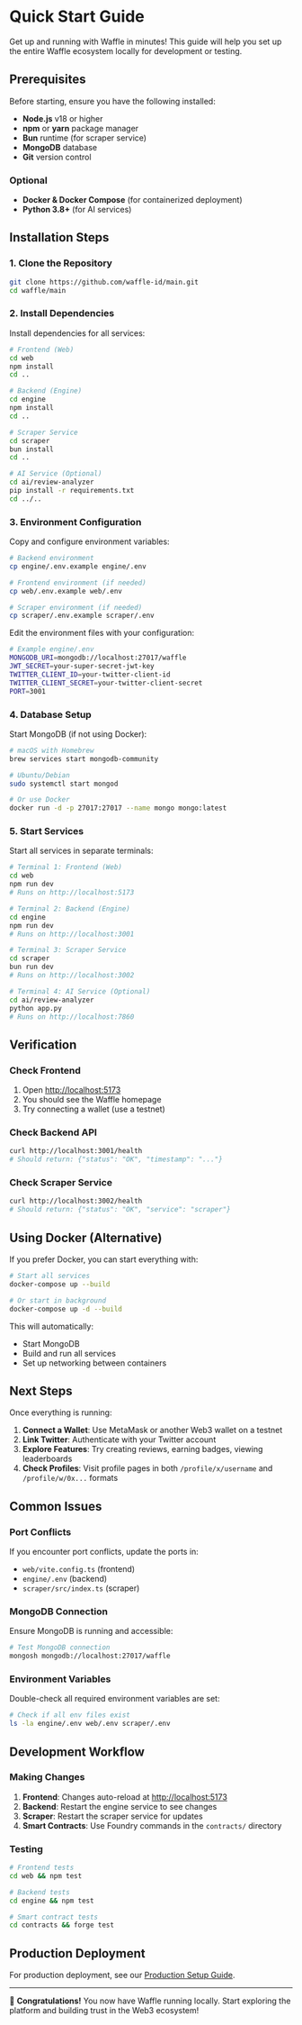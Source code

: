 # Quick Start Guide

Get up and running with Waffle in minutes! This guide will help you set up the entire Waffle ecosystem locally for development or testing.

## Prerequisites

Before starting, ensure you have the following installed:

- **Node.js** v18 or higher
- **npm** or **yarn** package manager
- **Bun** runtime (for scraper service)
- **MongoDB** database
- **Git** version control

### Optional

- **Docker & Docker Compose** (for containerized deployment)
- **Python 3.8+** (for AI services)

## Installation Steps

### 1. Clone the Repository

```bash
git clone https://github.com/waffle-id/main.git
cd waffle/main
```

### 2. Install Dependencies

Install dependencies for all services:

```bash
# Frontend (Web)
cd web
npm install
cd ..

# Backend (Engine)
cd engine
npm install
cd ..

# Scraper Service
cd scraper
bun install
cd ..

# AI Service (Optional)
cd ai/review-analyzer
pip install -r requirements.txt
cd ../..
```

### 3. Environment Configuration

Copy and configure environment variables:

```bash
# Backend environment
cp engine/.env.example engine/.env

# Frontend environment (if needed)
cp web/.env.example web/.env

# Scraper environment (if needed)
cp scraper/.env.example scraper/.env
```

Edit the environment files with your configuration:

```bash
# Example engine/.env
MONGODB_URI=mongodb://localhost:27017/waffle
JWT_SECRET=your-super-secret-jwt-key
TWITTER_CLIENT_ID=your-twitter-client-id
TWITTER_CLIENT_SECRET=your-twitter-client-secret
PORT=3001
```

### 4. Database Setup

Start MongoDB (if not using Docker):

```bash
# macOS with Homebrew
brew services start mongodb-community

# Ubuntu/Debian
sudo systemctl start mongod

# Or use Docker
docker run -d -p 27017:27017 --name mongo mongo:latest
```

### 5. Start Services

Start all services in separate terminals:

```bash
# Terminal 1: Frontend (Web)
cd web
npm run dev
# Runs on http://localhost:5173

# Terminal 2: Backend (Engine)
cd engine
npm run dev
# Runs on http://localhost:3001

# Terminal 3: Scraper Service
cd scraper
bun run dev
# Runs on http://localhost:3002

# Terminal 4: AI Service (Optional)
cd ai/review-analyzer
python app.py
# Runs on http://localhost:7860
```

## Verification

### Check Frontend

1. Open [http://localhost:5173](http://localhost:5173)
2. You should see the Waffle homepage
3. Try connecting a wallet (use a testnet)

### Check Backend API

```bash
curl http://localhost:3001/health
# Should return: {"status": "OK", "timestamp": "..."}
```

### Check Scraper Service

```bash
curl http://localhost:3002/health
# Should return: {"status": "OK", "service": "scraper"}
```

## Using Docker (Alternative)

If you prefer Docker, you can start everything with:

```bash
# Start all services
docker-compose up --build

# Or start in background
docker-compose up -d --build
```

This will automatically:

- Start MongoDB
- Build and run all services
- Set up networking between containers

## Next Steps

Once everything is running:

1. **Connect a Wallet**: Use MetaMask or another Web3 wallet on a testnet
2. **Link Twitter**: Authenticate with your Twitter account
3. **Explore Features**: Try creating reviews, earning badges, viewing leaderboards
4. **Check Profiles**: Visit profile pages in both `/profile/x/username` and `/profile/w/0x...` formats

## Common Issues

### Port Conflicts

If you encounter port conflicts, update the ports in:

- `web/vite.config.ts` (frontend)
- `engine/.env` (backend)
- `scraper/src/index.ts` (scraper)

### MongoDB Connection

Ensure MongoDB is running and accessible:

```bash
# Test MongoDB connection
mongosh mongodb://localhost:27017/waffle
```

### Environment Variables

Double-check all required environment variables are set:

```bash
# Check if all env files exist
ls -la engine/.env web/.env scraper/.env
```

## Development Workflow

### Making Changes

1. **Frontend**: Changes auto-reload at [http://localhost:5173](http://localhost:5173)
2. **Backend**: Restart the engine service to see changes
3. **Scraper**: Restart the scraper service for updates
4. **Smart Contracts**: Use Foundry commands in the `contracts/` directory

### Testing

```bash
# Frontend tests
cd web && npm test

# Backend tests
cd engine && npm test

# Smart contract tests
cd contracts && forge test
```

## Production Deployment

For production deployment, see our [Production Setup Guide](../deployment/production.md).

---

🎉 **Congratulations!** You now have Waffle running locally. Start exploring the platform and building trust in the Web3 ecosystem!
